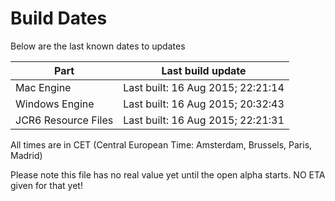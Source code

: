 # Build Dates

Below are the last known dates to updates

Part | Last build update
-----|-----
Mac Engine | Last built: 16 Aug 2015; 22:21:14
Windows Engine | Last built: 16 Aug 2015; 20:32:43
JCR6 Resource Files | Last built: 16 Aug 2015; 22:21:31
All times are in CET (Central European Time: Amsterdam, Brussels, Paris, Madrid)


Please note this file has no real value yet until the open alpha starts. NO ETA given for that yet!
